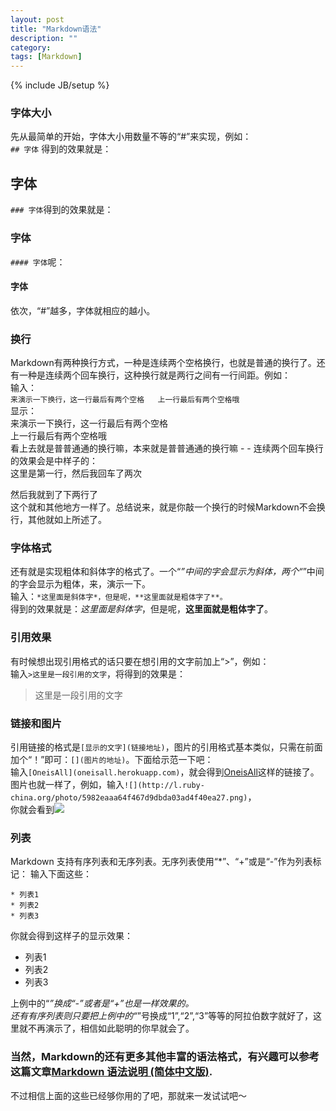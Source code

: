 ```yaml
---
layout: post
title: "Markdown语法"
description: ""
category: 
tags: [Markdown]
---
```

{% include JB/setup %}


### 字体大小  
先从最简单的开始，字体大小用数量不等的“#”来实现，例如：  
`## 字体` 得到的效果就是：
## 字体
`### 字体`得到的效果就是：
### 字体
`#### 字体`呢：  
#### 字体
依次，“#”越多，字体就相应的越小。 


### 换行   
Markdown有两种换行方式，一种是连续两个空格换行，也就是普通的换行了。还有一种是连续两个回车换行，这种换行就是两行之间有一行间距。例如：  
输入：    
`来演示一下换行，这一行最后有两个空格  
上一行最后有两个空格哦`  
显示：   
来演示一下换行，这一行最后有两个空格  
上一行最后有两个空格哦  
看上去就是普普通通的换行嘛，本来就是普普通通的换行嘛 - -
连续两个回车换行的效果会是中样子的：  
这里是第一行，然后我回车了两次

然后我就到了下两行了  
这个就和其他地方一样了。总结说来，就是你敲一个换行的时候Markdown不会换行，其他就如上所述了。  

### 字体格式  
还有就是实现粗体和斜体字的格式了。一个“*”中间的字会显示为斜体，两个“*”中间的字会显示为粗体，来，演示一下。  
输入：`*这里面是斜体字*，但是呢，**这里面就是粗体字了**。`   
得到的效果就是：*这里面是斜体字*，但是呢，**这里面就是粗体字了**。


### 引用效果  
有时候想出现引用格式的话只要在想引用的文字前加上“>”，例如：    
输入`>这里是一段引用的文字`，将得到的效果是：
>这里是一段引用的文字



### 链接和图片  
引用链接的格式是`[显示的文字](链接地址)`，图片的引用格式基本类似，只需在前面加个“！”即可：`[](图片的地址)`。下面给示范一下吧：  
输入`[OneisAll](oneisall.herokuapp.com)`，就会得到[OneisAll](oneisall.herokuapp.com)这样的链接了。    
图片也就一样了，例如，输入`![](http://l.ruby-china.org/photo/5982eaaa64f467d9dbda03ad4f40ea27.png)`，  
你就会看到![](http://l.ruby-china.org/photo/5982eaaa64f467d9dbda03ad4f40ea27.png)


### 列表  
Markdown 支持有序列表和无序列表。无序列表使用“*”、“+”或是“-”作为列表标记：
输入下面这些：

    * 列表1
    * 列表2
    * 列表3
你就会得到这样子的显示效果：

- 列表1
- 列表2
- 列表3   

上例中的“*”换成“-”或者是“+”也是一样效果的。   
还有有序列表则只要把上例中的“*”号换成“1”,“2”,“3”等等的阿拉伯数字就好了，这里就不再演示了，相信如此聪明的你早就会了。

### 当然，Markdown的还有更多其他丰富的语法格式，有兴趣可以参考这篇文章[Markdown 语法说明 (简体中文版)](http://wowubuntu.com/markdown/index.html).  
不过相信上面的这些已经够你用的了吧，那就来一发试试吧～
